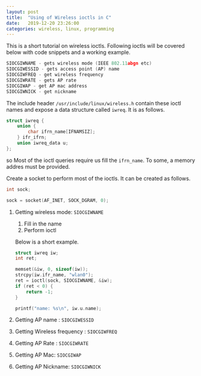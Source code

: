 ```yaml
---
layout: post
title:  "Using of Wireless ioctls in C"
date:   2019-12-20 23:26:00
categories: wireless, linux, programming
---
```


This is a short tutorial on wireless ioctls. Following ioctls will be covered below with code snippets and a working example.

```c
SIOCGIWNAME - gets wireless mode (IEEE 802.11abgn etc)
SIOCGIWESSID - gets access point (AP) name
SIOCGIWFREQ - get wireless frequency
SIOCGIWRATE - gets AP rate
SIOCGIWAP - get AP mac address
SIOCGIWNICK - get nickname
```

The include header `/usr/include/linux/wireless.h` contain these ioctl names and expose a data structure called `iwreq`. It is as follows.

```c
struct iwreq {
    union {
        char ifrn_name[IFNAMSIZ];
    } ifr_ifrn;
    union iwreq_data u;
};

```

so Most of the ioctl queries require us fill the `ifrn_name`. To some, a memory addres must be provided.

Create a socket to perform most of the ioctls. It can be created as follows.

```c
int sock;

sock = socket(AF_INET, SOCK_DGRAM, 0);
```

1. Getting wireless mode: `SIOCGIWNAME`

    1. Fill in the name 
    2. Perform ioctl

    Below is a short example.

    ```c
    struct iwreq iw;
    int ret;

    memset(&iw, 0, sizeof(iw));
    strcpy(iw.ifr_name, "wlan0");
    ret = ioctl(sock, SIOCGIWNAME, &iw);
    if (ret < 0) {
        return -1;
    }

    printf("name: %s\n", iw.u.name);

    ```

2. Getting AP name : `SIOCGIWESSID`

3. Getting Wireless frequency : `SIOCGIWFREQ`

4. Getting AP Rate : `SIOCGIWRATE`

5. Getting AP Mac: `SIOCGIWAP`

6. Getting AP Nickname: `SIOCGIWNICK`


